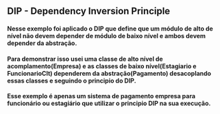 ## DIP - Dependency Inversion Principle
#### Nesse exemplo foi aplicado o DIP que define que um módulo de alto de nível não devem depender de módulo de baixo nível e ambos devem depender da abstração.
#### Para demonstrar isso usei uma classe de alto nível de acomplamento(Empresa) e as classes de baixo nível(Estagiario e FuncionarioClt) dependerem da abstração(Pagamento) desacoplando essas classes e seguindo o principio do DIP.
#### Esse exemplo é apenas um sistema de pagamento empresa para funcionário ou estagiário que utilizar o principio DIP na sua execução.
